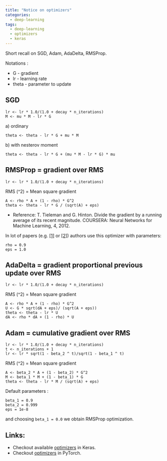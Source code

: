 ```yaml
---
title: "Notice on optimizers"
categories:
  - deep-learning
tags:
  - deep-learning
  - optimizers
  - keras
---
```


Short recall on SGD, Adam, AdaDelta, RMSProp.

Notations :

* G - gradient
* lr - learning rate
* theta - parameter to update

## SGD

```
lr <- lr * 1.0/(1.0 + decay * n_iterations)
M <- mu * M - lr * G
```

a) ordinary

```
theta <- theta - lr * G + mu * M
```

b) with nesterov moment
```
theta <- theta - lr * G + (mu * M - lr * G) * mu
```

## RMSProp = gradient over RMS

```
lr <- lr * 1.0/(1.0 + decay * n_iterations)
```

RMS (^2) = Mean square gradient
```
A <- rho * A + (1 - rho) * G^2
theta <- theta - lr * G / (sqrt(A) + eps)
```
- Reference: T. Tieleman and G. Hinton.   Divide the gradient by a running average of its recent magnitude.  COURSERA: Neural Networks for Machine Learning, 4, 2012.

In lot of papers (e.g. [[1]](https://arxiv.org/pdf/1512.00567v3.pdf) or [[2]](https://arxiv.org/pdf/1707.07012.pdf)) authors use this optimizer with parameters: 
```
rho = 0.9
eps = 1.0
```

## AdaDelta = gradient proportional previous update over RMS

```
lr <- lr * 1.0/(1.0 + decay * n_iterations)
```

RMS (^2) = Mean square gradient
```
A <- rho * A + (1 - rho) * G^2
U <- G * sqrt(dA + eps)/ (sqrt(A + eps))
theta <- theta - lr * U
dA <- rho * dA + (1 - rho) * U
```

## Adam = cumulative gradient over RMS
```
lr <- lr * 1.0/(1.0 + decay * n_iterations)
t <- n_iterations + 1
lr <- lr * sqrt(1 - beta_2 ^ t)/sqrt(1 - beta_1 ^ t)
```

RMS (^2) = Mean square gradient
```
A <- beta_2 * A + (1 - beta_2) * G^2
M <- beta_1 * M + (1 - beta_1) * G
theta <- theta - lr * M / (sqrt(A) + eps)
```

Default parameters : 
```
beta_1 = 0.9 
beta_2 = 0.999
eps = 1e-8
```
and choosing `beta_1 = 0.0` we obtain RMSProp optimization.

## Links:
- Checkout available [optimizers](https://github.com/fchollet/keras/blob/master/keras/optimizers.py) in Keras.
- Checkout [optimizers](http://pytorch.org/docs/master/optim.html#algorithms) in PyTorch.

